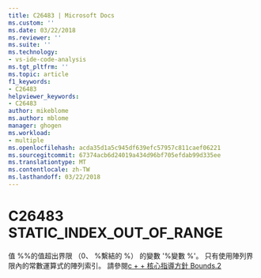 ```yaml
---
title: C26483 | Microsoft Docs
ms.custom: ''
ms.date: 03/22/2018
ms.reviewer: ''
ms.suite: ''
ms.technology:
- vs-ide-code-analysis
ms.tgt_pltfrm: ''
ms.topic: article
f1_keywords:
- C26483
helpviewer_keywords:
- C26483
author: mikeblome
ms.author: mblome
manager: ghogen
ms.workload:
- multiple
ms.openlocfilehash: acda35d1a5c945df639efc57957c811caef06221
ms.sourcegitcommit: 67374acb6d24019a434d96bf705efdab99d335ee
ms.translationtype: MT
ms.contentlocale: zh-TW
ms.lasthandoff: 03/22/2018
---
```

# <a name="c26483-staticindexoutofrange"></a>C26483 STATIC_INDEX_OUT_OF_RANGE

值 %%的值超出界限 （0、 %繫結的 %） 的變數 '%變數 %'。 只有使用陣列界限內的常數運算式的陣列索引。 請參閱[c + + 核心指導方針 Bounds.2](https://github.com/isocpp/CppCoreGuidelines/blob/master/CppCoreGuidelines.md#SS-bounds)
